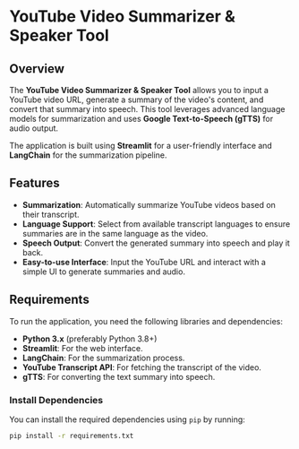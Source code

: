 
# YouTube Video Summarizer & Speaker Tool

## Overview

The **YouTube Video Summarizer & Speaker Tool** allows you to input a YouTube video URL, generate a summary of the video's content, and convert that summary into speech. This tool leverages advanced language models for summarization and uses **Google Text-to-Speech (gTTS)** for audio output. 

The application is built using **Streamlit** for a user-friendly interface and **LangChain** for the summarization pipeline.

## Features

- **Summarization**: Automatically summarize YouTube videos based on their transcript.
- **Language Support**: Select from available transcript languages to ensure summaries are in the same language as the video.
- **Speech Output**: Convert the generated summary into speech and play it back.
- **Easy-to-use Interface**: Input the YouTube URL and interact with a simple UI to generate summaries and audio.

## Requirements

To run the application, you need the following libraries and dependencies:

- **Python 3.x** (preferably Python 3.8+)
- **Streamlit**: For the web interface.
- **LangChain**: For the summarization process.
- **YouTube Transcript API**: For fetching the transcript of the video.
- **gTTS**: For converting the text summary into speech.

### Install Dependencies

You can install the required dependencies using `pip` by running:

```bash
pip install -r requirements.txt
